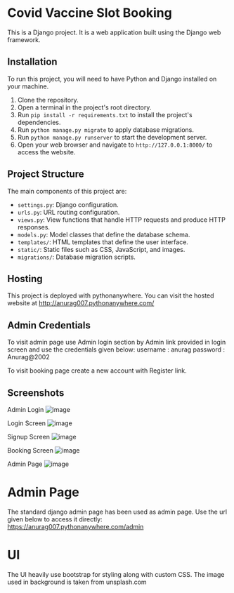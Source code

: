 # Covid Vaccine Slot Booking

This is a Django project. It is a web application built using the Django web framework.

## Installation

To run this project, you will need to have Python and Django installed on your machine.

1. Clone the repository.
2. Open a terminal in the project's root directory.
3. Run `pip install -r requirements.txt` to install the project's dependencies.
4. Run `python manage.py migrate` to apply database migrations.
5. Run `python manage.py runserver` to start the development server.
6. Open your web browser and navigate to `http://127.0.0.1:8000/` to access the website.

## Project Structure

The main components of this project are:

- `settings.py`: Django configuration.
- `urls.py`: URL routing configuration.
- `views.py`: View functions that handle HTTP requests and produce HTTP responses.
- `models.py`: Model classes that define the database schema.
- `templates/`: HTML templates that define the user interface.
- `static/`: Static files such as CSS, JavaScript, and images.
- `migrations/`: Database migration scripts.

## Hosting

This project is deployed with pythonanywhere. You can visit the hosted website at http://anurag007.pythonanywhere.com/

## Admin Credentials

To visit admin page use Admin login section by Admin link provided in login screen and use the credentials given below:
username : anurag
password : Anurag@2002

To visit booking page create a new account with Register link.

## Screenshots
Admin Login
![image](https://github.com/anuragporel2002/covid_vaccine_slot/assets/61242021/269b2d87-6267-45ff-afd9-53601792b5ff)

Login Screen
![image](https://github.com/anuragporel2002/covid_vaccine_slot/assets/61242021/a700292c-0436-421c-b726-3e5c38b954c9)

Signup Screen
![image](https://github.com/anuragporel2002/covid_vaccine_slot/assets/61242021/a7059918-8869-4dab-ab80-f2ce3d84d40d)

Booking Screen
![image](https://github.com/anuragporel2002/covid_vaccine_slot/assets/61242021/b3cddb0d-9a98-4b03-9d4e-9107da88d698)

Admin Page
![image](https://github.com/anuragporel2002/covid_vaccine_slot/assets/61242021/79eb782a-e9d8-4083-8f45-13a4b07fb8ad)

# Admin Page
The standard django admin page has been used as admin page. Use the url given below to access it directly:
https://anurag007.pythonanywhere.com/admin

# UI
The UI heavily use bootstrap for styling along with custom CSS. The image used in background is taken from unsplash.com
